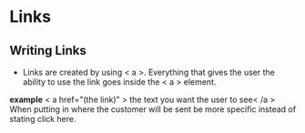 # Links

## Writing Links

* Links are created by using < a >.  Everything that gives the user the ability to use the link goes inside the < a > element. 

**example** < a href="(the link)" > the text you want the user to see< /a >
When putting in where the customer will be sent be more specific instead of stating click here. 

